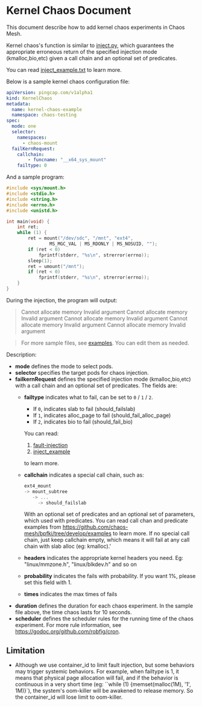 # Kernel Chaos Document

This document describe how to add kernel chaos experiments in Chaos Mesh.

Kernel chaos's function is similar to
[inject.py](https://github.com/iovisor/bcc/blob/master/tools/inject.py), which
guarantees the appropriate erroneous return of the specified injection mode
(kmalloc,bio,etc) given a call chain and an optional set of predicates.

You can read
[inject\_example.txt](https://github.com/iovisor/bcc/blob/master/tools/inject_example.txt)
to learn more.

Below is a sample kernel chaos configuration file:

```yaml
apiVersion: pingcap.com/v1alpha1
kind: KernelChaos
metadata:
  name: kernel-chaos-example
  namespace: chaos-testing
spec:
  mode: one
  selector:
    namespaces:
      - chaos-mount 
  failKernRequest:
    callchain:
        - funcname: "__x64_sys_mount"
    failtype: 0
```

And a sample program:
```c
#include <sys/mount.h>
#include <stdio.h>
#include <string.h>
#include <errno.h>
#include <unistd.h>

int main(void) {
	int ret; 
	while (1) {
		ret = mount("/dev/sdc", "/mnt", "ext4", 
			    MS_MGC_VAL | MS_RDONLY | MS_NOSUID, "");
		if (ret < 0)
			fprintf(stderr, "%s\n", strerror(errno));
		sleep(1);
		ret = umount("/mnt");
		if (ret < 0)
			fprintf(stderr, "%s\n", strerror(errno));
	}
}
```

During the injection, the program will output:

> Cannot allocate memory
> Invalid argument
> Cannot allocate memory
> Invalid argument
> Cannot allocate memory
> Invalid argument
> Cannot allocate memory
> Invalid argument
> Cannot allocate memory
> Invalid argument

> For more sample files, see [examples](https://github.com/chaos-mesh/bpfki/tree/develop/examples). You can edit them as needed. 

Description:

* **mode** defines the mode to select pods.
* **selector** specifies the target pods for chaos injection.
* **failkernRequest** defines the specified injection mode (kmalloc,bio,etc)
  with a call chain and an optional set of predicates. The fields are:
  * **failtype** indicates what to fail, can be set to `0` / `1` / `2`.
    - If `0`, indicates slab to fail (should_failslab)
    - If `1`, indicates alloc_page to fail (should_fail_alloc_page)
    - If `2`, indicates bio to fail (should_fail_bio)

    You can read:
    1. [fault-injection](https://www.kernel.org/doc/html/latest/fault-injection/fault-injection.html)
    2. [inject_example](http://github.com/iovisor/bcc/blob/master/tools/inject_example.txt)

    to learn more.
  * **callchain** indicates a special call chain, such as:
       ```c
     ext4_mount 
       -> mount_subtree
          -> ...
            -> should_failslab
       ```
      With an optional set of predicates and an optional set of parameters,
      which used with predicates. You can read call chan and predicate
      examples from https://github.com/chaos-mesh/bpfki/tree/develop/examples
      to learn more. If no special call chain, just keep callchain empty,
      which means it will fail at any call chain with slab alloc (eg: kmalloc).'
  * **headers** indicates the appropriate kernel headers you need. Eg: "linux/mmzone.h", "linux/blkdev.h" and so on
  * **probability** indicates the fails with probability. If you want 1%, please set this field with 1.
  * **times** indicates the max times of fails
* **duration** defines the duration for each chaos experiment. In the sample file above, the time chaos lasts for 10 seconds.
* **scheduler** defines the scheduler rules for the running time of the chaos experiment. For more rule information, see <https://godoc.org/github.com/robfig/cron>.

## Limitation

* Although we use container\_id to limit fault injection, but some behaviors may
  trigger systemic behaviors. For example, when failtype is 1, it means that
  physical page allocation will fail, and if the behavior is continuous in a 
  very short time (eg: ``while (1) {memset(malloc(1M), '1', 1M)}`), the system's
  oom-killer will be awakened to release memory. So the container\_id will lose
  limit to oom-killer.
